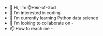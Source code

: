 - 👋 Hi, I’m @Heir-of-God
- 👀 I’m interested in coding
- 🌱 I’m currently learning Python data science
- 💞️ I’m looking to collaborate on -
- 📫 How to reach me -
